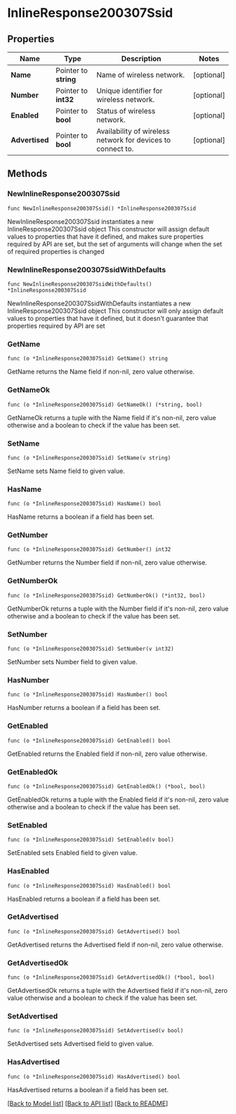 # InlineResponse200307Ssid

## Properties

Name | Type | Description | Notes
------------ | ------------- | ------------- | -------------
**Name** | Pointer to **string** | Name of wireless network. | [optional] 
**Number** | Pointer to **int32** | Unique identifier for wireless network. | [optional] 
**Enabled** | Pointer to **bool** | Status of wireless network. | [optional] 
**Advertised** | Pointer to **bool** | Availability of wireless network for devices to connect to. | [optional] 

## Methods

### NewInlineResponse200307Ssid

`func NewInlineResponse200307Ssid() *InlineResponse200307Ssid`

NewInlineResponse200307Ssid instantiates a new InlineResponse200307Ssid object
This constructor will assign default values to properties that have it defined,
and makes sure properties required by API are set, but the set of arguments
will change when the set of required properties is changed

### NewInlineResponse200307SsidWithDefaults

`func NewInlineResponse200307SsidWithDefaults() *InlineResponse200307Ssid`

NewInlineResponse200307SsidWithDefaults instantiates a new InlineResponse200307Ssid object
This constructor will only assign default values to properties that have it defined,
but it doesn't guarantee that properties required by API are set

### GetName

`func (o *InlineResponse200307Ssid) GetName() string`

GetName returns the Name field if non-nil, zero value otherwise.

### GetNameOk

`func (o *InlineResponse200307Ssid) GetNameOk() (*string, bool)`

GetNameOk returns a tuple with the Name field if it's non-nil, zero value otherwise
and a boolean to check if the value has been set.

### SetName

`func (o *InlineResponse200307Ssid) SetName(v string)`

SetName sets Name field to given value.

### HasName

`func (o *InlineResponse200307Ssid) HasName() bool`

HasName returns a boolean if a field has been set.

### GetNumber

`func (o *InlineResponse200307Ssid) GetNumber() int32`

GetNumber returns the Number field if non-nil, zero value otherwise.

### GetNumberOk

`func (o *InlineResponse200307Ssid) GetNumberOk() (*int32, bool)`

GetNumberOk returns a tuple with the Number field if it's non-nil, zero value otherwise
and a boolean to check if the value has been set.

### SetNumber

`func (o *InlineResponse200307Ssid) SetNumber(v int32)`

SetNumber sets Number field to given value.

### HasNumber

`func (o *InlineResponse200307Ssid) HasNumber() bool`

HasNumber returns a boolean if a field has been set.

### GetEnabled

`func (o *InlineResponse200307Ssid) GetEnabled() bool`

GetEnabled returns the Enabled field if non-nil, zero value otherwise.

### GetEnabledOk

`func (o *InlineResponse200307Ssid) GetEnabledOk() (*bool, bool)`

GetEnabledOk returns a tuple with the Enabled field if it's non-nil, zero value otherwise
and a boolean to check if the value has been set.

### SetEnabled

`func (o *InlineResponse200307Ssid) SetEnabled(v bool)`

SetEnabled sets Enabled field to given value.

### HasEnabled

`func (o *InlineResponse200307Ssid) HasEnabled() bool`

HasEnabled returns a boolean if a field has been set.

### GetAdvertised

`func (o *InlineResponse200307Ssid) GetAdvertised() bool`

GetAdvertised returns the Advertised field if non-nil, zero value otherwise.

### GetAdvertisedOk

`func (o *InlineResponse200307Ssid) GetAdvertisedOk() (*bool, bool)`

GetAdvertisedOk returns a tuple with the Advertised field if it's non-nil, zero value otherwise
and a boolean to check if the value has been set.

### SetAdvertised

`func (o *InlineResponse200307Ssid) SetAdvertised(v bool)`

SetAdvertised sets Advertised field to given value.

### HasAdvertised

`func (o *InlineResponse200307Ssid) HasAdvertised() bool`

HasAdvertised returns a boolean if a field has been set.


[[Back to Model list]](../README.md#documentation-for-models) [[Back to API list]](../README.md#documentation-for-api-endpoints) [[Back to README]](../README.md)


